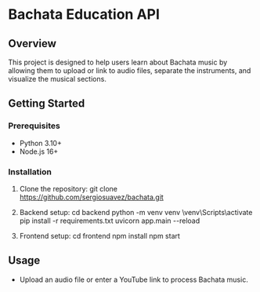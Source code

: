 # Bachata Education API

## Overview
This project is designed to help users learn about Bachata music by allowing them to upload or link to audio files, separate the instruments, and visualize the musical sections.

## Getting Started

### Prerequisites
- Python 3.10+
- Node.js 16+

### Installation
1. Clone the repository:
git clone https://github.com/sergiosuavez/bachata.git

2. Backend setup:
cd backend python -m venv venv \venv\Scripts\activate
pip install -r requirements.txt uvicorn app.main
--reload

3. Frontend setup:
cd frontend npm install npm start


## Usage
- Upload an audio file or enter a YouTube link to process Bachata music.
